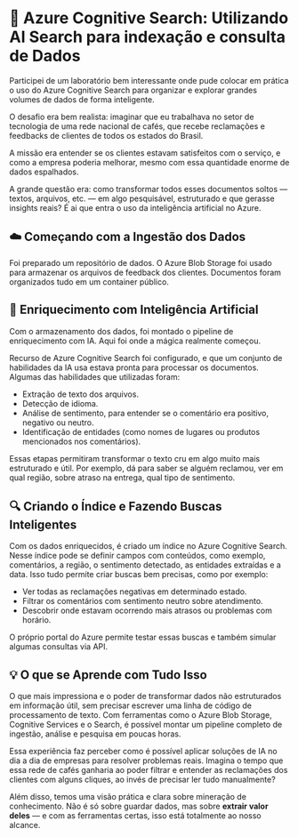 # 🧠 Azure Cognitive Search: Utilizando AI Search para indexação e consulta de Dados

Participei de um laboratório bem interessante onde pude colocar em prática o uso do Azure Cognitive Search para organizar e explorar grandes volumes de dados de forma inteligente.

O desafio era bem realista: imaginar que eu trabalhava no setor de tecnologia de uma rede nacional de cafés, que recebe reclamações e feedbacks de clientes de todos os estados do Brasil. 

A missão era entender se os clientes estavam satisfeitos com o serviço, e como a empresa poderia melhorar, mesmo com essa quantidade enorme de dados espalhados.

A grande questão era: como transformar todos esses documentos soltos — textos, arquivos, etc. — em algo pesquisável, estruturado e que gerasse insights reais? 
É ai que entra o uso da inteligência artificial no Azure.

## ☁️ Começando com a Ingestão dos Dados

Foi preparado um repositório de dados. O Azure Blob Storage foi usado para armazenar os arquivos de feedback dos clientes. Documentos foram organizados tudo em um container público.

## 🤖 Enriquecimento com Inteligência Artificial

Com o armazenamento dos dados, foi montado o pipeline de enriquecimento com IA. Aqui foi onde a mágica realmente começou.

Recurso de Azure Cognitive Search foi configurado, e que um conjunto de habilidades da IA usa estava pronta para processar os documentos. Algumas das habilidades que utilizadas foram:

- Extração de texto dos arquivos.
- Detecção de idioma.
- Análise de sentimento, para entender se o comentário era positivo, negativo ou neutro.
- Identificação de entidades (como nomes de lugares ou produtos mencionados nos comentários).

Essas etapas permitiram transformar o texto cru em algo muito mais estruturado e útil. Por exemplo, dá para saber se alguém reclamou, ver em qual região, sobre atraso na entrega, qual tipo de sentimento.

## 🔍 Criando o Índice e Fazendo Buscas Inteligentes

Com os dados enriquecidos, é criado um índice no Azure Cognitive Search. Nesse índice pode se definir campos com conteúdos, como exemplo, comentários, a região, o sentimento detectado, as entidades extraídas e a data. Isso tudo permite criar buscas bem precisas, como por exemplo:

- Ver todas as reclamações negativas em determinado estado.
- Filtrar os comentários com sentimento neutro sobre atendimento.
- Descobrir onde estavam ocorrendo mais atrasos ou problemas com horário.

O próprio portal do Azure permite testar essas buscas e também simular algumas consultas via API.

## 💡 O que se Aprende com Tudo Isso

O que mais impressiona e o poder de transformar dados não estruturados em informação útil, sem precisar escrever uma linha de código de processamento de texto. 
Com ferramentas como o Azure Blob Storage, Cognitive Services e o Search, é possível montar um pipeline completo de ingestão, análise e pesquisa em poucas horas.

Essa experiência faz perceber como é possível aplicar soluções de IA no dia a dia de empresas para resolver problemas reais. 
Imagina o tempo que essa rede de cafés ganharia ao poder filtrar e entender as reclamações dos clientes com alguns cliques, ao invés de precisar ler tudo manualmente?

Além disso, temos uma visão prática e clara sobre mineração de conhecimento. Não é só sobre guardar dados, mas sobre **extrair valor deles** — e com as ferramentas certas, isso está totalmente ao nosso alcance.

